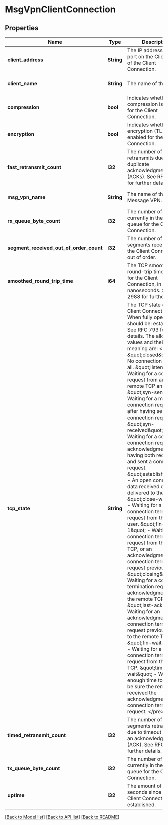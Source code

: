 # MsgVpnClientConnection

## Properties
Name | Type | Description | Notes
------------ | ------------- | ------------- | -------------
**client_address** | **String** | The IP address and TCP port on the Client side of the Client Connection. | [optional] [default to null]
**client_name** | **String** | The name of the Client. | [optional] [default to null]
**compression** | **bool** | Indicates whether compression is enabled for the Client Connection. | [optional] [default to null]
**encryption** | **bool** | Indicates whether encryption (TLS) is enabled for the Client Connection. | [optional] [default to null]
**fast_retransmit_count** | **i32** | The number of TCP fast retransmits due to duplicate acknowledgments (ACKs). See RFC 5681 for further details. | [optional] [default to null]
**msg_vpn_name** | **String** | The name of the Message VPN. | [optional] [default to null]
**rx_queue_byte_count** | **i32** | The number of bytes currently in the receive queue for the Client Connection. | [optional] [default to null]
**segment_received_out_of_order_count** | **i32** | The number of TCP segments received from the Client Connection out of order. | [optional] [default to null]
**smoothed_round_trip_time** | **i64** | The TCP smoothed round-trip time (SRTT) for the Client Connection, in nanoseconds. See RFC 2988 for further details. | [optional] [default to null]
**tcp_state** | **String** | The TCP state of the Client Connection. When fully operational, should be: established. See RFC 793 for further details. The allowed values and their meaning are:  &lt;pre&gt; \&quot;closed\&quot; - No connection state at all. \&quot;listen\&quot; - Waiting for a connection request from any remote TCP and port. \&quot;syn-sent\&quot; - Waiting for a matching connection request after having sent a connection request. \&quot;syn-received\&quot; - Waiting for a confirming connection request acknowledgment after having both received and sent a connection request. \&quot;established\&quot; - An open connection, data received can be delivered to the user. \&quot;close-wait\&quot; - Waiting for a connection termination request from the local user. \&quot;fin-wait-1\&quot; - Waiting for a connection termination request from the remote TCP, or an acknowledgment of the connection termination request previously sent. \&quot;closing\&quot; - Waiting for a connection termination request acknowledgment from the remote TCP. \&quot;last-ack\&quot; - Waiting for an acknowledgment of the connection termination request previously sent to the remote TCP. \&quot;fin-wait-2\&quot; - Waiting for a connection termination request from the remote TCP. \&quot;time-wait\&quot; - Waiting for enough time to pass to be sure the remote TCP received the acknowledgment of its connection termination request. &lt;/pre&gt;  | [optional] [default to null]
**timed_retransmit_count** | **i32** | The number of TCP segments retransmitted due to timeout awaiting an acknowledgement (ACK). See RFC 793 for further details. | [optional] [default to null]
**tx_queue_byte_count** | **i32** | The number of bytes currently in the transmit queue for the Client Connection. | [optional] [default to null]
**uptime** | **i32** | The amount of time in seconds since the Client Connection was established. | [optional] [default to null]

[[Back to Model list]](../README.md#documentation-for-models) [[Back to API list]](../README.md#documentation-for-api-endpoints) [[Back to README]](../README.md)


